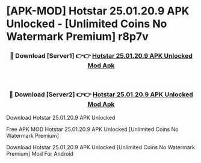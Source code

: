 # [APK-MOD] Hotstar 25.01.20.9 APK Unlocked - [Unlimited Coins No Watermark Premium] r8p7v



<div align="center">
<h3>🔴 Download [Server1] 👉👉 <a href="https://momento.my/?title=Hotstar_25.01.20.9_APK_Unlocked">Hotstar 25.01.20.9 APK Unlocked Mod Apk</a></h3><br>

<h3>🔴 Download [Server2] 👉👉 <a href="https://momento.my/?title=Hotstar_25.01.20.9_APK_Unlocked">Hotstar 25.01.20.9 APK Unlocked Mod Apk</a></h3>
</div>



Download Hotstar 25.01.20.9 APK Unlocked 

Free APK MOD Hotstar 25.01.20.9 APK Unlocked [Unlimited Coins No Watermark Premium]

Download Hotstar 25.01.20.9 APK Unlocked [Unlimited Coins No Watermark Premium] Mod For Android
